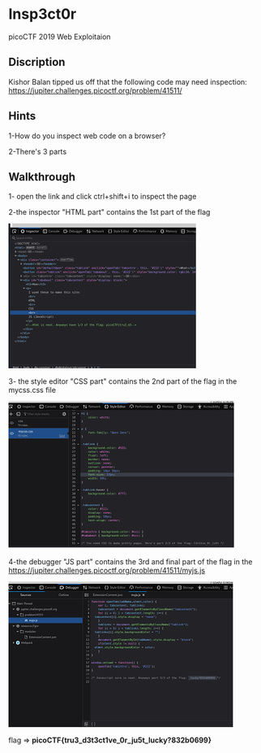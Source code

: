 # Insp3ct0r

picoCTF 2019 Web Exploitaion

## Discription

Kishor Balan tipped us off that the following code may need inspection: https://jupiter.challenges.picoctf.org/problem/41511/

## Hints

1-How do you inspect web code on a browser?

2-There's 3 parts

## Walkthrough

1- open the link and click ctrl+shift+i to inspect the page

2-the inspector "HTML part" contains the 1st part of the flag

![p1](./html.png)

3- the style editor "CSS part" contains the 2nd part of the flag in the mycss.css file

![p2](./css.png)

4-the debugger "JS part" contains the 3rd and final part of the flag in the https://jupiter.challenges.picoctf.org/problem/41511/myjs.js

![p3](./js.png)

flag => **picoCTF{tru3_d3t3ct1ve_0r_ju5t_lucky?832b0699}**

